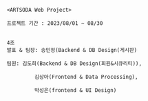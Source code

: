 
         <ARTSODA Web Project>
         
         프로젝트 기간 : 2023/08/01 ~ 08/30
         

         4조 
         발표 & 팀장: 송민정(Backend & DB Design(게시판)

         팀원: 김도희(Backend & DB Design(회원&시큐리티)),  

                  김상아(Frontend & Data Processing), 

                  박성은(frontend & UI Design) 

